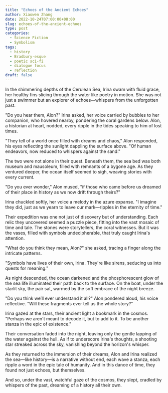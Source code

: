 ```yaml
---
title: "Echoes of the Ancient Echoes"
author: Xiaowen Zhang
date: 2022-10-24T07:00:00+08:00
slug: echoes-of-the-ancient-echoes
type: post
categories:
  - Science Fiction
  - Symbolism
tags:
  - history
  - Bradbury-esque
  - poetic sci-fi
  - dialogue focus
  - reflection
draft: false
---
```


In the shimmering depths of the Cerulean Sea, Irina swam with fluid grace, her healthy fins slicing through the water like poetry in motion. She was not just a swimmer but an explorer of echoes—whispers from the unforgotten past.

"Do you hear them, Alon?" Irina asked, her voice carried by bubbles to her companion, who hovered nearby, pondering the coral gardens below. Alon, a historian at heart, nodded, every ripple in the tides speaking to him of lost times.

"They tell of a world once filled with dreams and chaos," Alon responded, his eyes reflecting the sunlight dappling the surface above. "Of human endeavors, now reduced to whispers against the sand."

The two were not alone in their quest. Beneath them, the sea bed was both museum and mausoleum, filled with remnants of a bygone age. As they ventured deeper, the ocean itself seemed to sigh, weaving stories with every current.

"Do you ever wonder," Alon mused, "if those who came before us dreamed of their place in history as we now drift through theirs?"

Irina chuckled softly, her voice a melody in the azure expanse. "I imagine they did, just as we yearn to leave our mark—ripples in the eternity of time."

Their expedition was one not just of discovery but of understanding. Each relic they uncovered seemed a puzzle piece, fitting into the vast mosaic of time and tale. The stones were storytellers, the coral witnesses. But it was the vases, filled with symbols undecipherable, that truly caught Irina's attention.

"What do you think they mean, Alon?" she asked, tracing a finger along the intricate patterns.

"Symbols have lives of their own, Irina. They're like sirens, seducing us into quests for meaning."

As night descended, the ocean darkened and the phosphorescent glow of the sea life illuminated their path back to the surface. On the boat, under the starlit sky, the pair sat, warmed by the soft embrace of the night breeze.

"Do you think we’ll ever understand it all?" Alon pondered aloud, his voice reflective. "Will these fragments ever tell us the whole story?"

Irina gazed at the stars, their ancient light a bookmark in the cosmos. "Perhaps we aren't meant to decode it, but to add to it. To be another stanza in the epic of existence."

Their conversation faded into the night, leaving only the gentle lapping of the water against the hull. As if to underscore Irina's thoughts, a shooting star streaked across the sky, vanishing beyond the horizon's whisper.

As they returned to the immersion of their dreams, Alon and Irina realized the sea—like history—is a narrative without end, each wave a stanza, each ripple a word in the epic tale of humanity. And in this dance of time, they found not just echoes, but themselves.

And so, under the vast, watchful gaze of the cosmos, they slept, cradled by whispers of the past, dreaming of a history all their own.